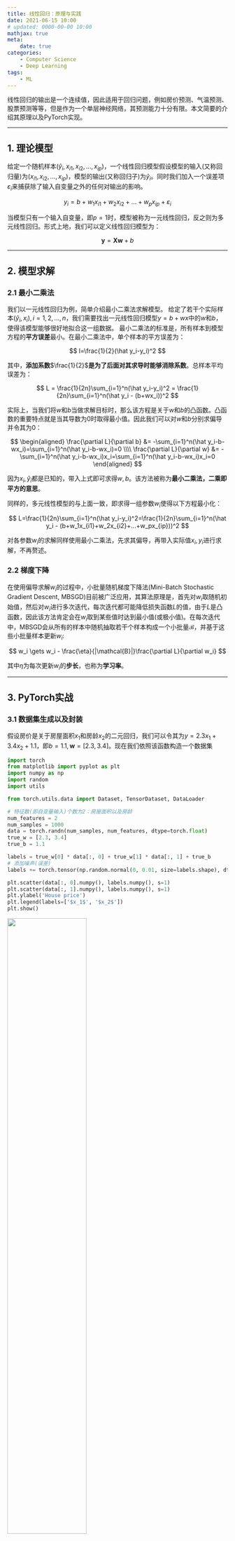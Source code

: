 ```yaml
---
title: 线性回归：原理与实践
date: 2021-06-15 10:00
# updated: 0000-00-00 10:00
mathjax: true
meta:
    date: true
categories: 
    - Computer Science
    - Deep Learning
tags:
    - ML
---
```


线性回归的输出是一个连续值，因此适用于回归问题，例如房价预测、气温预测、股票预测等等，但是作为一个单层神经网络，其预测能力十分有限。本文简要的介绍其原理以及PyTorch实现。

---

<!-- more -->


## 1. 理论模型

给定一个随机样本$(\hat y_i, x_{i1}, x_{i2},...,x_{ip})$，一个线性回归模型假设模型的输入(又称回归量)为$(x_{i1}, x_{i2},...,x_{ip})$，模型的输出(又称回归子)为$\hat y_i$。同时我们加入一个误差项$\varepsilon_i$来捕获除了输入自变量之外的任何对输出的影响。

$$
y_i = b+w_1x_{i1}+w_2x_{i2}+...+w_px_{ip}+\varepsilon_i
$$

当模型只有一个输入自变量，即$p=1$时，模型被称为一元线性回归，反之则为多元线性回归。形式上地，我们可以定义线性回归模型为：

$$
\bm{y}=\bm{Xw}+b
$$

---

## 2. 模型求解

### 2.1 最小二乘法

我们以一元线性回归为例，简单介绍最小二乘法求解模型。
给定了若干个实际样本$(\hat y_i, x_i),i=1,2,...,n$，我们需要找出一元线性回归模型$y=b+wx$中的$w$和$b$，使得该模型能够很好地拟合这一组数据。
最小二乘法的标准是，所有样本到模型方程的**平方误差**最小。在最小二乘法中，单个样本的平方误差为：

$$
l=\frac{1}{2}(\hat y_i-y_i)^2
$$

其中，**添加系数**$\frac{1}{2}$**是为了后面对其求导时能够消除系数**。总样本平均误差为：

$$
L = \frac{1}{2n}\sum_{i=1}^n(\hat y_i-y_i)^2 = \frac{1}{2n}\sum_{i=1}^n(\hat y_i - (b+wx_i))^2
$$

实际上，当我们将$w$和$b$当做求解目标时，那么该方程是关于$w$和$b$的凸函数。凸函数的重要特点就是当其导数为0时取得最小值。因此我们可以对$w$和$b$分别求偏导并令其为0：

$$
\begin{aligned}
    \frac{\partial L}{\partial b} &= -\sum_{i=1}^n(\hat y_i-b-wx_i)=\sum_{i=1}^n(\hat y_i-b-wx_i)=0 \\\\
    \frac{\partial L}{\partial w} &= -\sum_{i=1}^n(\hat y_i-b-wx_i)x_i=\sum_{i=1}^n(\hat y_i-b-wx_i)x_i=0
\end{aligned}
$$

因为$x_i, \hat y_i$都是已知的，带入上式即可求得$w,b$。该方法被称为**最小二乘法，二乘即平方的意思**。

同样的，多元线性模型的与上面一致，即求得一组参数$w_i$使得以下方程最小化：

$$
L=\frac{1}{2n}\sum_{i=1}^n(\hat y_i-y_i)^2=\frac{1}{2n}\sum_{i=1}^n(\hat y_i - (b+w_1x_{i1}+w_2x_{i2}+...+w_px_{ip}))^2
$$

对各参数$w_i$的求解同样使用最小二乘法，先求其偏导，再带入实际值$x_i,y_i$进行求解，不再赘述。

### 2.2 梯度下降

在使用偏导求解$w_i$的过程中，小批量随机梯度下降法(Mini-Batch Stochastic Gradient Descent, MBSGD)目前被广泛应用，其算法原理是，首先对$w_i$取随机初始值，然后对$w_i$进行多次迭代，每次迭代都可能降低损失函数$L$的值，由于$L$是凸函数，因此该方法肯定会在$w_i$取到某些值时达到最小值(或极小值)。在每次迭代中，MBSGD会从所有的样本中随机抽取若干个样本构成一个小批量$\mathcal{B}$，并基于这些小批量样本更新$w_i$:

$$
w_i \gets w_i - \frac{\eta}{|\mathcal{B}|}\frac{\partial L}{\partial w_i}
$$

其中$\eta$为每次更新$w_i$的**步长**，也称为**学习率**。

---

## 3. PyTorch实战

### 3.1 数据集生成以及封装              

假设房价是关于房屋面积$x_1$和房龄$x_2$的二元回归，我们可以令其为$y=2.3x_1+3.4x_2+1.1$，即$b=1.1, \bm{w}=[2.3, 3.4]$。现在我们依照该函数构造一个数据集


```python
import torch
from matplotlib import pyplot as plt
import numpy as np
import random
import utils

from torch.utils.data import Dataset, TensorDataset, DataLoader

# 特征数(即自变量输入)个数为2：房屋面积以及房龄
num_features = 2
num_samples = 1000
data = torch.randn(num_samples, num_features, dtype=torch.float)
true_w = [2.3, 3.4]
true_b = 1.1

labels = true_w[0] * data[:, 0] + true_w[1] * data[:, 1] + true_b
# 添加噪声(误差)
labels += torch.tensor(np.random.normal(0, 0.01, size=labels.shape), dtype=torch.float)

plt.scatter(data[:, 0].numpy(), labels.numpy(), s=1)
plt.scatter(data[:, 1].numpy(), labels.numpy(), s=1)
plt.ylabel('House price')
plt.legend(labels=['$x_1$', '$x_2$'])
plt.show()
```
<img src="linear_regression_1.png" width="60%" height="60%">
    


封装数据集，封装后的数据变为Torch.Tensor数据类型，可以被Torch识别处理。


```python
dataset = TensorDataset(data, labels)
data_iter = DataLoader(dataset, batch_size=32, shuffle=True)
```

### 3.2 初始化参数模型

将$w$初始化成均值为$0$、标准差为$0.01$的正态随机数矩阵$\mathbb{R}^{2\times 1}$，将$b$初始化为$1$。在之后的模型训练中，因为要对这些参数求梯度，因此要将它们的`requires_grad=True`


```python
w = torch.tensor(np.random.normal(0, 0.01, (num_features, 1)), dtype=torch.float)
b = torch.zeros(1, dtype=torch.float)
w.requires_grad_(requires_grad=True)
b.requires_grad_(requires_grad=True)
print(w.shape, b.shape)
```

```shell
Output:
torch.Size([2, 1]) torch.Size([1])
```


### 3.3 定义模型

首先定义我们的回归模型：$$y=\bm{wX}+b$$
其平方损失函数为： $$L = \frac{1}{2n}\sum_{i=1}^{n}(\hat y_i-y_i)^2$$
模型可学习参数$\bm{w}$和$b$的更新过程为：
$$\begin{aligned}
w_i &\gets w_i - \frac{\eta}{|\mathcal{B}|}\frac{\partial L}{\partial w_i}\\\\
b &\gets b - \frac{\eta}{|\mathcal{B}|}\frac{\partial L}{\partial b}
\end{aligned}$$


```python
def linear(X, w, b):
    return torch.mm(X, w) + b

def squared_loss(y_hat, y):
    return (y_hat - y.view(y_hat.size())) ** 2 / 2

def sgd(params, lr, batch_size):
    for param in params:
        param.data -= lr * param.grad / batch_size
```

### 3.4 模型训练

在训练中，我们多提从数据集中读取小批次样本，通过调用PyTorch中的反向函数`backward`计算小批量样本的随机梯度，并调用优化算法SGD来迭代可学习参数$\bm{w}$和$b$


```python
lr = 0.03
num_epochs = 5
model = linear
loss = squared_loss

for epoch in range(num_epochs):
    for x, y in data_iter:
        l = loss(model(x, w, b), y).sum()
        l.backward()
        utils.sgd([w, b], lr, batch_size=32)

        w.grad.data.zero_()
        b.grad.data.zero_()
    train_l = loss(model(data, w, b), labels)
    print(f'epoch {epoch + 1}, loss: {train_l.mean().item():.4f}')

print()
print(f'True paras: \t w:{true_w} \t\t\t b:{true_b}')
print(f'Train result: \t w:{w.detach().view(1, 2).numpy()[0]}, \t b: {b.detach().numpy()}')
```

```shell
Output:
epoch 1, loss: 0.0000
epoch 2, loss: 0.0000
epoch 3, loss: 0.0000
epoch 4, loss: 0.0000
epoch 5, loss: 0.0000

True paras: 	 w:[2.3, 3.4] 			     b:1.1
Train result: 	 w:[2.2997692 3.4001975], 	 b: [1.0994117]
```


可以看到，模型通过5次迭代后的结果就已经十分接近真实值了。

### 3.5 模型的简洁实现

PyTorch是一个完成度十分高的深度学习框架，其中已经包含了许多定义好的模型，因此我们可以通过调用直接构造第3.3节中的模型


```python
import torch.nn as nn

# 定义模型
class Linear(nn.Module):
    def __init__(self, input_dim, output_dim=1):
        super().__init__()
        self.linear = nn.Linear(input_dim, output_dim)

    def forward(self, x):
        out = self.linear(x)
        return out

model = Linear(num_features)
```

PyTorch实例化的模型参数是随机的，个人认为是不需要再次随机化的。

同样的，PyTorch也提供了损失函数和优化算法，我们可以方便地直接调用。


```python
loss = nn.MSELoss()
optimizer = torch.optim.SGD(model.parameters(), lr=0.03)

num_epochs = 5
for epoch in range(num_epochs):
    for x, y in data_iter:
        out = model(x)
        l = loss(out, y.view(-1, 1))
        optimizer.zero_grad()
        l.backward()
        optimizer.step()
    print(f'epoch {epoch + 1}, loss: {l.item():.4f}')

print()
print(f'True paras: \t w:{true_w} \t\t\t b:{true_b}')
print(f'Train result: \t w:{w.detach().view(1, 2).numpy()[0]}, \t b: {b.detach().numpy()}')
```

```shell
Ouput:
epoch 1, loss: 0.0001
epoch 2, loss: 0.0002
epoch 3, loss: 0.0002
epoch 4, loss: 0.0001
epoch 5, loss: 0.0001

True paras: 	 w:[2.3, 3.4] 			     b:1.1
Train result: 	 w:[2.2997692 3.4001975], 	 b: [1.0994117]
```
